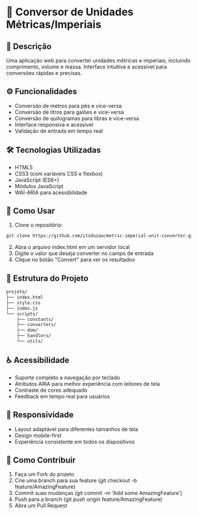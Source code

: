 # 🔄 Conversor de Unidades Métricas/Imperiais

## 📝 Descrição
Uma aplicação web para converter unidades métricas e imperiais, incluindo comprimento, volume e massa. Interface intuitiva e acessível para conversões rápidas e precisas.

## ⚙️ Funcionalidades
* Conversão de metros para pés e vice-versa
* Conversão de litros para galões e vice-versa
* Conversão de quilogramas para libras e vice-versa
* Interface responsiva e acessível
* Validação de entrada em tempo real

## 🛠️ Tecnologias Utilizadas
* HTML5
* CSS3 (com variáveis CSS e flexbox)
* JavaScript (ES6+)
* Módulos JavaScript
* WAI-ARIA para acessibilidade

## 🚀 Como Usar
1. Clone o repositório:
```markdown
git clone https://github.com/itsduzao/metric-imperial-unit-converter.git
```
2. Abra o arquivo index.html em um servidor local
3. Digite o valor que deseja converter no campo de entrada
4. Clique no botão "Convert" para ver os resultados

## 🎨 Estrutura do Projeto
```markdown
projeto/
├── index.html
├── style.css
├── index.js
└── scripts/
    ├── constants/
    ├── converters/
    ├── dom/
    ├── handlers/
    └── utils/
```
## ♿ Acessibilidade
* Suporte completo a navegação por teclado
* Atributos ARIA para melhor experiência com leitores de tela
* Contraste de cores adequado
* Feedback em tempo real para usuários

## 📱 Responsividade
* Layout adaptável para diferentes tamanhos de tela
* Design mobile-first
* Experiência consistente em todos os dispositivos

## 🤝 Como Contribuir
1. Faça um Fork do projeto
2. Crie uma branch para sua feature (git checkout -b feature/AmazingFeature)
3. Commit suas mudanças (git commit -m 'Add some AmazingFeature')
4. Push para a branch (git push origin feature/AmazingFeature)
5. Abra um Pull Request